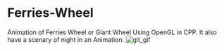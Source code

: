 # Ferries-Wheel
Animation of Ferries Wheel or Giant Wheel  Using OpenGL in CPP.
It also have a scenary of night in an Animation. 
![git_gif](https://i.imgur.com/uH0okoE.gifv)
